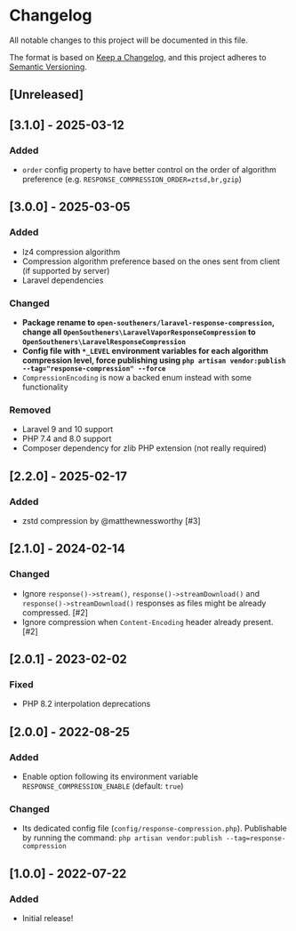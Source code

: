 # Changelog

All notable changes to this project will be documented in this file.

The format is based on [Keep a Changelog](https://keepachangelog.com/en/1.0.0/),
and this project adheres to [Semantic Versioning](https://semver.org/spec/v2.0.0.html).

## [Unreleased]

## [3.1.0] - 2025-03-12

### Added

- `order` config property to have better control on the order of algorithm preference (e.g. `RESPONSE_COMPRESSION_ORDER=ztsd,br,gzip`)

## [3.0.0] - 2025-03-05

### Added

- lz4 compression algorithm
- Compression algorithm preference based on the ones sent from client (if supported by server)
- Laravel dependencies

### Changed

- **Package rename to `open-southeners/laravel-response-compression`, change all `OpenSoutheners\LaravelVaporResponseCompression` to `OpenSoutheners\LaravelResponseCompression`**
- **Config file with `*_LEVEL` environment variables for each algorithm compression level, force publishing using `php artisan vendor:publish --tag="response-compression" --force`**
- `CompressionEncoding` is now a backed enum instead with some functionality

### Removed

- Laravel 9 and 10 support
- PHP 7.4 and 8.0 support
- Composer dependency for zlib PHP extension (not really required)

## [2.2.0] - 2025-02-17

### Added

- zstd compression by @matthewnessworthy [#3]

## [2.1.0] - 2024-02-14

### Changed

- Ignore `response()->stream()`, `response()->streamDownload()` and `response()->streamDownload()` responses as files might be already compressed. [#2]
- Ignore compression when `Content-Encoding` header already present. [#2]

## [2.0.1] - 2023-02-02

### Fixed

- PHP 8.2 interpolation deprecations

## [2.0.0] - 2022-08-25

### Added

- Enable option following its environment variable `RESPONSE_COMPRESSION_ENABLE` (default: `true`)

### Changed

- Its dedicated config file (`config/response-compression.php`). Publishable by running the command: `php artisan vendor:publish --tag=response-compression`

## [1.0.0] - 2022-07-22

### Added

- Initial release!
